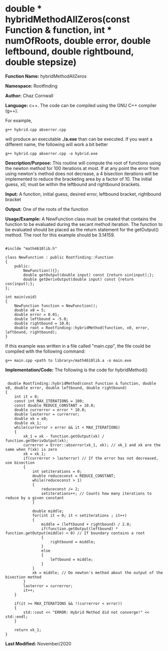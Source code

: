 # double * hybridMethodAllZeros(const Function & function, int * numOfRoots, double error, double leftbound, double rightbound, double stepsize)

**Function Name:**           hybridMethodAllZeros

**Namespace:**               Rootfinding

**Author:** Chaz Cornwall

**Language:** c++. The code can be compiled using the GNU C++ compiler (g++).

For example,

    g++ hybrid.cpp abserror.cpp

will produce an executable **./a.exe** than can be executed. If you want a different name, the following will work a bit
better

    g++ hybrid.cpp abserror.cpp -o hybrid.exe

**Description/Purpose:** This routine will compute the root of functions using the newton method for 100 iterations at most. If at any point the error from using newton's method does not decrease, 
a 4 bisection iterations will be implemented to reduce the bracketing area by a factor of 10. The initial guess, x0, must be within the leftbound and rightbound brackets.

**Input:** A function, initial guess, desired error, leftbound bracket, rightbound bracket

**Output:** One of the roots of the function

**Usage/Example:** A NewFunction class must be created that contains the function to be evaluated during the secant method iteration. The function to be evaluated should be placed as the return
 statement for the getOutput() method. The root for this example should be 3.14159.

<pre><code> 
#inclde "math4610lib.h" 

class NewFunction : public Rootfinding::Function
{
    public:
        NewFunction(){}; 
        double getOutput(double input) const {return sin(input);};
        double getDerivOutput(double input) const {return cos(input);};
};

int main(void)
{
    NewFunction function = NewFunction();
    double x0 = 5;
    double error = 0.01;
    double leftbound = -5.0;
    double rightbound = 10.0;
    double root = Rootfinding::hybridMethod(function, x0, error, leftbound, rightbound);
}
</pre></code>

If this example was written in a file called "main.cpp", the file could be compiled with the following command:

    g++ main.cpp <path to library>/math4610lib.a -o main.exe

**Implementation/Code:** The following is the code for hybridMethod()

<pre><code>
 double Rootfinding::hybridMethod(const Function & function, double x0, double error, double leftbound, double rightbound)
{
    int it = 0;
    const int MAX_ITERATIONS = 100;
    const double REDUCE_CONSTANT = 10.0;
    double currerror = error * 10.0;
    double lasterror = currerror;
    double xk = x0;
    double xk_1;
    while(currerror > error && it < MAX_ITERATIONS)
    {
        xk_1 = xk - function.getOutput(xk) / function.getDerivOutput(xk);
        currerror = Error::abserror(xk_1, xk); // xk_1 and xk are the same when f(xk) is zero
        xk = xk_1;
        if(currerror > lasterror) // If the error has not decreased, use bisection
        {
            int setiterations = 0;
            double reduceconst = REDUCE_CONSTANT;
            while(reduceconst > 1) 
            {
                reduceconst /= 2;
                setiterations++; // Counts how many iterations to reduce by a given constant
            }

            double middle;
            for(int it = 0; it < setiterations ; it++)
            {
                middle = (leftbound + rightbound) / 2.0;
                if(function.getOutput(leftbound) * function.getOutput(middle) < 0) // If boundary contains a root
                {
                    rightbound = middle;
                }
                else
                {
                    leftbound = middle;
                }
            }
            xk = middle; // Do newton's method about the output of the bisection method
        }
        lasterror = currerror;
        it++;
    }

    if(it >= MAX_ITERATIONS && !(currerror < error))
    {
        std::cout << "ERROR: Hybrid Method did not converge!" << std::endl;
    }

    return xk_1;
}
</pre></code>

**Last Modified:** November/2020
